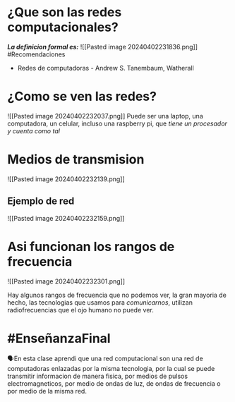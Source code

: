 # ¿Que son las redes computacionales?

***La definicion formal es:***
![[Pasted image 20240402231836.png]]
#Recomendaciones
- Redes de computadoras - Andrew S. Tanembaum, Watherall
# ¿Como se ven las redes?
![[Pasted image 20240402232037.png]]
Puede ser una laptop, una computadora, un celular, incluso una raspberry pi, que *tiene un procesador y cuenta como tal*
# Medios de transmision
![[Pasted image 20240402232139.png]]

## Ejemplo de red
![[Pasted image 20240402232159.png]]

# Asi funcionan los rangos de frecuencia
![[Pasted image 20240402232301.png]]

Hay algunos rangos de frecuencia que no podemos ver, la gran mayoria de hecho, las tecnologias que usamos para *comunicarnos*, utilizan radiofrecuencias que el ojo humano no puede ver.

# #EnseñanzaFinal 
<p>🗣️En esta clase aprendi que una red computacional son una red de computadoras enlazadas por la misma tecnologia, por la cual se puede transmitir informacion de manera fisica, por medios de pulsos electromagneticos, por medio de ondas de luz, de ondas de frecuencia o por medio de la misma red.</p>